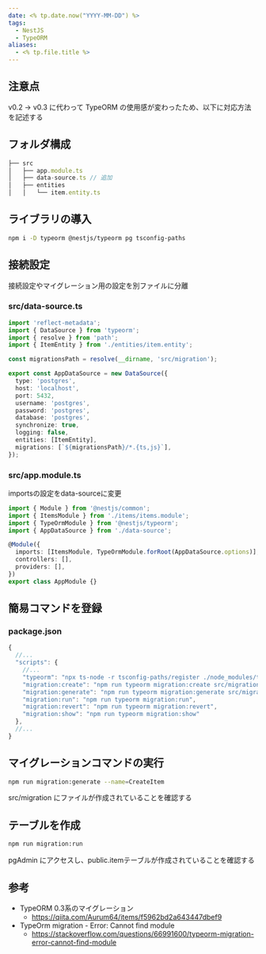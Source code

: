 ```yaml
---
date: <% tp.date.now("YYYY-MM-DD") %>
tags:
  - NestJS
  - TypeORM
aliases:
  - <% tp.file.title %>
---
```

## 注意点

v0.2 -> v0.3 に代わって TypeORM の使用感が変わったため、以下に対応方法を記述する

## フォルダ構成

```ts
├── src
│   ├── app.module.ts
│   ├── data-source.ts // 追加
│   ├── entities
│   │   └── item.entity.ts
```

## ライブラリの導入

```bash
npm i -D typeorm @nestjs/typeorm pg tsconfig-paths
```

## 接続設定

接続設定やマイグレーション用の設定を別ファイルに分離

### src/data-source.ts

```ts
import 'reflect-metadata';
import { DataSource } from 'typeorm';
import { resolve } from 'path';
import { ItemEntity } from './entities/item.entity';

const migrationsPath = resolve(__dirname, 'src/migration');

export const AppDataSource = new DataSource({
  type: 'postgres',
  host: 'localhost',
  port: 5432,
  username: 'postgres',
  password: 'postgres',
  database: 'postgres',
  synchronize: true,
  logging: false,
  entities: [ItemEntity],
  migrations: [`${migrationsPath}/*.{ts,js}`],
});
```

### src/app.module.ts 

importsの設定をdata-sourceに変更

```ts
import { Module } from '@nestjs/common';
import { ItemsModule } from './items/items.module';
import { TypeOrmModule } from '@nestjs/typeorm';
import { AppDataSource } from './data-source';

@Module({
  imports: [ItemsModule, TypeOrmModule.forRoot(AppDataSource.options)],
  controllers: [],
  providers: [],
})
export class AppModule {}
```

## 簡易コマンドを登録 

### package.json

```ts
{
  //...
  "scripts": {
    //...
    "typeorm": "npx ts-node -r tsconfig-paths/register ./node_modules/typeorm/cli.js -d ./src/data-source.ts",
    "migration:create": "npm run typeorm migration:create src/migration/${npm_config_name}",
    "migration:generate": "npm run typeorm migration:generate src/migration/${npm_config_name}",
    "migration:run": "npm run typeorm migration:run",
    "migration:revert": "npm run typeorm migration:revert",
    "migration:show": "npm run typeorm migration:show"
  },
  //...
}
```

## マイグレーションコマンドの実行

```bash
npm run migration:generate --name=CreateItem
```

src/migration にファイルが作成されていることを確認する

## テーブルを作成

```bash
npm run migration:run
```

pgAdmin にアクセスし、public.itemテーブルが作成されていることを確認する

## 参考

- TypeORM 0.3系のマイグレーション 
	- https://qiita.com/Aurum64/items/f5962bd2a643447dbef9
- TypeOrm migration - Error: Cannot find module
	- https://stackoverflow.com/questions/66991600/typeorm-migration-error-cannot-find-module